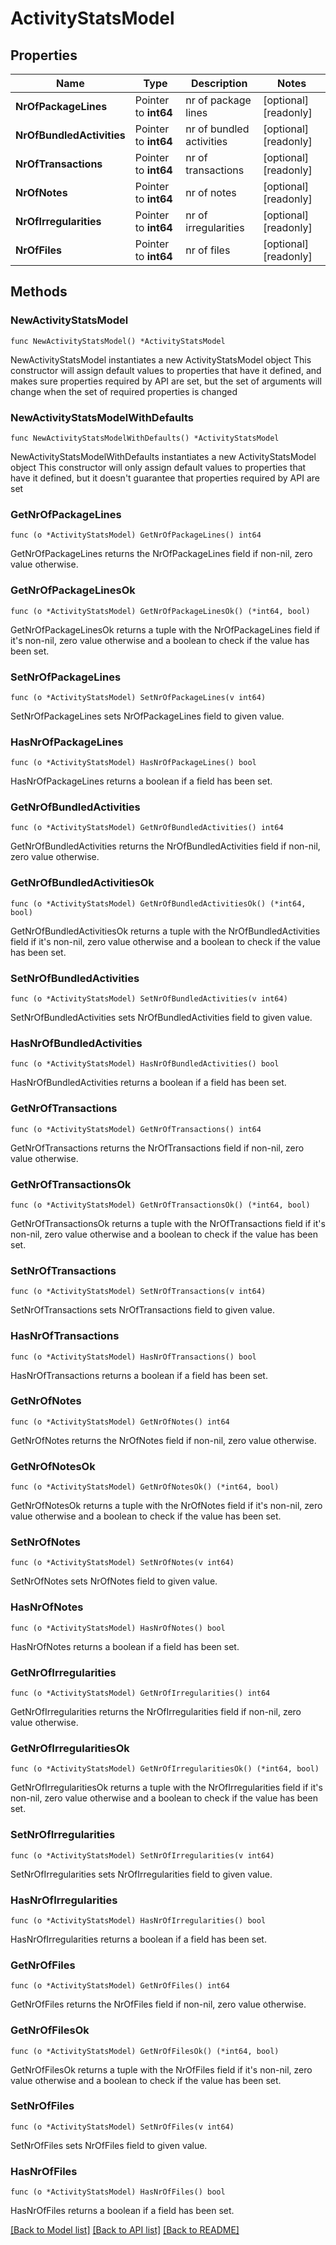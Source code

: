 # ActivityStatsModel

## Properties

Name | Type | Description | Notes
------------ | ------------- | ------------- | -------------
**NrOfPackageLines** | Pointer to **int64** | nr of package lines | [optional] [readonly] 
**NrOfBundledActivities** | Pointer to **int64** | nr of bundled activities | [optional] [readonly] 
**NrOfTransactions** | Pointer to **int64** | nr of transactions | [optional] [readonly] 
**NrOfNotes** | Pointer to **int64** | nr of notes | [optional] [readonly] 
**NrOfIrregularities** | Pointer to **int64** | nr of irregularities | [optional] [readonly] 
**NrOfFiles** | Pointer to **int64** | nr of files | [optional] [readonly] 

## Methods

### NewActivityStatsModel

`func NewActivityStatsModel() *ActivityStatsModel`

NewActivityStatsModel instantiates a new ActivityStatsModel object
This constructor will assign default values to properties that have it defined,
and makes sure properties required by API are set, but the set of arguments
will change when the set of required properties is changed

### NewActivityStatsModelWithDefaults

`func NewActivityStatsModelWithDefaults() *ActivityStatsModel`

NewActivityStatsModelWithDefaults instantiates a new ActivityStatsModel object
This constructor will only assign default values to properties that have it defined,
but it doesn't guarantee that properties required by API are set

### GetNrOfPackageLines

`func (o *ActivityStatsModel) GetNrOfPackageLines() int64`

GetNrOfPackageLines returns the NrOfPackageLines field if non-nil, zero value otherwise.

### GetNrOfPackageLinesOk

`func (o *ActivityStatsModel) GetNrOfPackageLinesOk() (*int64, bool)`

GetNrOfPackageLinesOk returns a tuple with the NrOfPackageLines field if it's non-nil, zero value otherwise
and a boolean to check if the value has been set.

### SetNrOfPackageLines

`func (o *ActivityStatsModel) SetNrOfPackageLines(v int64)`

SetNrOfPackageLines sets NrOfPackageLines field to given value.

### HasNrOfPackageLines

`func (o *ActivityStatsModel) HasNrOfPackageLines() bool`

HasNrOfPackageLines returns a boolean if a field has been set.

### GetNrOfBundledActivities

`func (o *ActivityStatsModel) GetNrOfBundledActivities() int64`

GetNrOfBundledActivities returns the NrOfBundledActivities field if non-nil, zero value otherwise.

### GetNrOfBundledActivitiesOk

`func (o *ActivityStatsModel) GetNrOfBundledActivitiesOk() (*int64, bool)`

GetNrOfBundledActivitiesOk returns a tuple with the NrOfBundledActivities field if it's non-nil, zero value otherwise
and a boolean to check if the value has been set.

### SetNrOfBundledActivities

`func (o *ActivityStatsModel) SetNrOfBundledActivities(v int64)`

SetNrOfBundledActivities sets NrOfBundledActivities field to given value.

### HasNrOfBundledActivities

`func (o *ActivityStatsModel) HasNrOfBundledActivities() bool`

HasNrOfBundledActivities returns a boolean if a field has been set.

### GetNrOfTransactions

`func (o *ActivityStatsModel) GetNrOfTransactions() int64`

GetNrOfTransactions returns the NrOfTransactions field if non-nil, zero value otherwise.

### GetNrOfTransactionsOk

`func (o *ActivityStatsModel) GetNrOfTransactionsOk() (*int64, bool)`

GetNrOfTransactionsOk returns a tuple with the NrOfTransactions field if it's non-nil, zero value otherwise
and a boolean to check if the value has been set.

### SetNrOfTransactions

`func (o *ActivityStatsModel) SetNrOfTransactions(v int64)`

SetNrOfTransactions sets NrOfTransactions field to given value.

### HasNrOfTransactions

`func (o *ActivityStatsModel) HasNrOfTransactions() bool`

HasNrOfTransactions returns a boolean if a field has been set.

### GetNrOfNotes

`func (o *ActivityStatsModel) GetNrOfNotes() int64`

GetNrOfNotes returns the NrOfNotes field if non-nil, zero value otherwise.

### GetNrOfNotesOk

`func (o *ActivityStatsModel) GetNrOfNotesOk() (*int64, bool)`

GetNrOfNotesOk returns a tuple with the NrOfNotes field if it's non-nil, zero value otherwise
and a boolean to check if the value has been set.

### SetNrOfNotes

`func (o *ActivityStatsModel) SetNrOfNotes(v int64)`

SetNrOfNotes sets NrOfNotes field to given value.

### HasNrOfNotes

`func (o *ActivityStatsModel) HasNrOfNotes() bool`

HasNrOfNotes returns a boolean if a field has been set.

### GetNrOfIrregularities

`func (o *ActivityStatsModel) GetNrOfIrregularities() int64`

GetNrOfIrregularities returns the NrOfIrregularities field if non-nil, zero value otherwise.

### GetNrOfIrregularitiesOk

`func (o *ActivityStatsModel) GetNrOfIrregularitiesOk() (*int64, bool)`

GetNrOfIrregularitiesOk returns a tuple with the NrOfIrregularities field if it's non-nil, zero value otherwise
and a boolean to check if the value has been set.

### SetNrOfIrregularities

`func (o *ActivityStatsModel) SetNrOfIrregularities(v int64)`

SetNrOfIrregularities sets NrOfIrregularities field to given value.

### HasNrOfIrregularities

`func (o *ActivityStatsModel) HasNrOfIrregularities() bool`

HasNrOfIrregularities returns a boolean if a field has been set.

### GetNrOfFiles

`func (o *ActivityStatsModel) GetNrOfFiles() int64`

GetNrOfFiles returns the NrOfFiles field if non-nil, zero value otherwise.

### GetNrOfFilesOk

`func (o *ActivityStatsModel) GetNrOfFilesOk() (*int64, bool)`

GetNrOfFilesOk returns a tuple with the NrOfFiles field if it's non-nil, zero value otherwise
and a boolean to check if the value has been set.

### SetNrOfFiles

`func (o *ActivityStatsModel) SetNrOfFiles(v int64)`

SetNrOfFiles sets NrOfFiles field to given value.

### HasNrOfFiles

`func (o *ActivityStatsModel) HasNrOfFiles() bool`

HasNrOfFiles returns a boolean if a field has been set.


[[Back to Model list]](../README.md#documentation-for-models) [[Back to API list]](../README.md#documentation-for-api-endpoints) [[Back to README]](../README.md)


